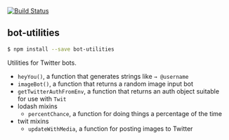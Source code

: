[![Build Status](https://travis-ci.org/beaugunderson/node-bot-utilities.svg?branch=master)](https://travis-ci.org/beaugunderson/node-bot-utilities)

## bot-utilities

```sh
$ npm install --save bot-utilities
```

Utilities for Twitter bots.

- `heyYou()`, a function that generates strings like `→ @username`
- `imageBot()`, a function that returns a random image input bot
- `getTwitterAuthFromEnv`, a function that returns an auth object suitable for
  use with `Twit`
- lodash mixins
  - `percentChance`, a function for doing things a percentage of the time
- twit mixins
  - `updateWithMedia`, a function for posting images to Twitter
